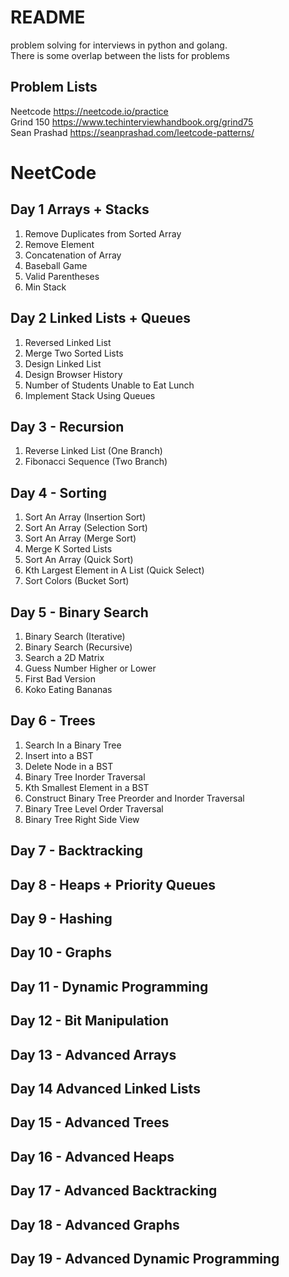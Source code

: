 # README 
problem solving for interviews in python and golang.\
There is some overlap between the lists for problems
## Problem Lists
Neetcode <https://neetcode.io/practice>\
Grind 150 <https://www.techinterviewhandbook.org/grind75>\
Sean Prashad <https://seanprashad.com/leetcode-patterns/>

# NeetCode 
## Day 1 Arrays + Stacks 
1. Remove Duplicates from Sorted Array 
2. Remove Element 
3. Concatenation of Array 
4. Baseball Game 
5. Valid Parentheses 
6. Min Stack 
 ## Day 2 Linked Lists + Queues 
 1. Reversed Linked List 
 2. Merge Two Sorted Lists 
 3. Design Linked List 
 4. Design Browser History 
 5. Number of Students Unable to Eat Lunch 
 6. Implement Stack Using Queues 
 ## Day 3 - Recursion 
 1. Reverse Linked List (One Branch)
 2. Fibonacci Sequence (Two Branch) 
 ## Day 4 - Sorting 
 1. Sort An Array (Insertion Sort)
 2. Sort An Array (Selection Sort)
 2. Sort An Array (Merge Sort)
 3. Merge K Sorted Lists
 4. Sort An Array (Quick Sort)
 5. Kth Largest Element in A List (Quick Select)
 6. Sort Colors (Bucket Sort)
 ## Day 5 - Binary Search 
 1. Binary Search (Iterative)
 2. Binary Search (Recursive)
 3. Search a 2D Matrix 
 4. Guess Number Higher or Lower 
 5. First Bad Version 
 6. Koko Eating Bananas
 ## Day 6 - Trees
 1. Search In a Binary Tree 
 2. Insert into a BST 
 3. Delete Node in a BST
 4. Binary Tree Inorder Traversal 
 5. Kth Smallest Element in a BST 
 6. Construct Binary Tree Preorder and Inorder Traversal 
 7. Binary Tree Level Order Traversal 
 8. Binary Tree Right Side View
 ## Day 7 - Backtracking 
 ## Day 8 - Heaps + Priority Queues 
 ## Day 9 - Hashing 
 ## Day 10 - Graphs 
 ## Day 11 - Dynamic Programming 
 ## Day 12 - Bit Manipulation 
 ## Day 13 - Advanced Arrays 
 ## Day 14 Advanced Linked Lists 
 ## Day 15 - Advanced Trees 
 ## Day 16 - Advanced Heaps 
 ## Day 17 - Advanced Backtracking 
 ## Day 18 - Advanced Graphs 
 ## Day 19 - Advanced Dynamic Programming

 